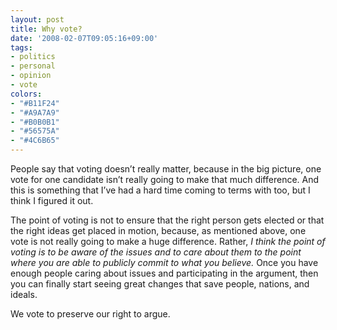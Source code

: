 ```yaml
---
layout: post
title: Why vote?
date: '2008-02-07T09:05:16+09:00'
tags:
- politics
- personal
- opinion
- vote
colors:
- "#B11F24"
- "#A9A7A9"
- "#B0B0B1"
- "#56575A"
- "#4C6B65"
---
```


<p>People say that voting doesn&rsquo;t really matter, because in the big picture, one vote for one candidate isn&rsquo;t really going to make that much difference. And this is something that I&rsquo;ve had a hard time coming to terms with too, but I think I figured it out.</p><p>The point of voting is not to ensure that the right person gets elected or that the right ideas get placed in motion, because, as mentioned above, one vote is not really going to make a huge difference. Rather, <i>I think the point of voting is to be aware of the issues and to care about them to the point where you are able to publicly commit to what you believe.</i> Once you have enough people caring about issues and participating in the argument, then you can finally start seeing great changes that save people, nations, and ideals. </p><p>We vote to preserve our right to argue. </p>
